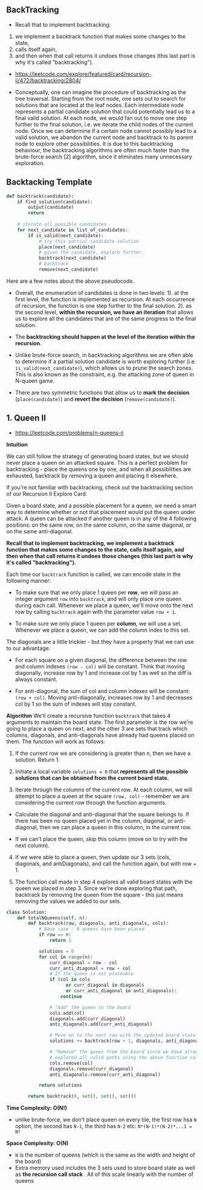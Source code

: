 ## BackTracking

- Recall that to implement backtracking:
  
1. we implement a backtrack function that makes some changes to the state,
2. calls itself again,
3. and then when that call returns it undoes those changes (this last part is why it's called "backtracking").

- https://leetcode.com/explore/featured/card/recursion-ii/472/backtracking/2804/

- Conceptually, one can imagine the procedure of backtracking as the tree traversal. Starting from the root node, one sets out to search for solutions that are located at the leaf nodes. Each intermediate node represents a partial candidate solution that could potentially lead us to a final valid solution. At each node, we would fan out to move one step further to the final solution, i.e. we iterate the child nodes of the current node. Once we can determine if a certain node cannot possibly lead to a valid solution, we abandon the current node and backtrack to its parent node to explore other possibilities. It is due to this backtracking behaviour, the backtracking algorithms are often much faster than the brute-force search [2] algorithm, since it eliminates many unnecessary exploration.

## Backtacking Template
```py
def backtrack(candidate):
    if find_solution(candidate):
        output(candidate)
        return
    
    # iterate all possible candidates.
    for next_candidate in list_of_candidates:
        if is_valid(next_candidate):
            # try this partial candidate solution
            place(next_candidate)
            # given the candidate, explore further.
            backtrack(next_candidate)
            # backtrack
            remove(next_candidate)
```
Here are a few notes about the above pseudocode.

- Overall, the enumeration of candidates is done in two levels:
    1). at the first level, the function is implemented as recursion. At each occurrence of recursion, the function is one step further to the final solution.
    2). as the second level, **within the recursion, we have an iteration** that allows us to explore all the candidates that are of the same progress to the final solution.

- The **backtracking should happen at the level of the iteration within the recursion**. 

- Unlike brute-force search, in backtracking algorithms we are often able to determine if a partial solution candidate is worth exploring further (i.e. `is_valid(next_candidate)`), which allows us to prune the search zones. This is also known as the constraint, e.g. the attacking zone of queen in N-queen game. 

- There are two symmetric functions that allow us to **mark the decision** (`place(candidate)`) and **revert the decision** (`remove(candidate)`).  


## 1. Queen II
- https://leetcode.com/problems/n-queens-ii

**Intuition**

We can still follow the strategy of generating board states, but we should never place a queen on an attacked square. This is a perfect problem for backtracking - place the queens one by one, and when all possibilities are exhausted, backtrack by removing a queen and placing it elsewhere.

If you're not familiar with backtracking, check out the backtracking section of our Recursion II Explore Card.

Given a board state, and a possible placement for a queen, we need a smart way to determine whether or not that placement would put the queen under attack. A queen can be attacked if another queen is in any of the 4 following positions: on the same row, on the same column, on the same diagonal, or on the same anti-diagonal.

**Recall that to implement backtracking, we implement a backtrack function that makes some changes to the state, calls itself again, and then when that call returns it undoes those changes (this last part is why it's called "backtracking").**

Each time our `backtrack` function is called, we can encode state in the following manner:

- To make sure that we only place 1 queen per **row**, we will pass an integer argument `row` into `backtrack`, and will only place one queen during each call. Whenever we place a queen, we'll move onto the next row by calling `backtrack` again with the parameter value `row + 1`.

- To make sure we only place 1 queen per **column**, we will use a set. Whenever we place a queen, we can add the column index to this set.

The diagonals are a little trickier - but they have a property that we can use to our advantage.

- For each square on a given diagonal, the difference between the row and column indexes `(row - col)` will be constant. Think that moving diagonally, increase row by 1 and increase col by 1 as well so the diff is always constant.

- For anti-diagonal, the sum of col and column indexes will be constant: `(row + col)`. Moving anti-diagonally, increases row by 1 and decreases col by 1 so the sum of indexes will stay constant.

**Algorithm**
We'll create a recursive function `backtrack` that takes 4 arguments to maintain the board state. The first parameter is the row we're going to place a queen on next, and the other 3 are sets that track which columns, diagonals, and anti-diagonals have already had queens placed on them. The function will work as follows:

1. If the current row we are considering is greater than n, then we have a solution. Return 1.

2. Initiate a local variable `solutions = 0` that **represents all the possible solutions that can be obtained from the current board state.**

3. Iterate through the columns of the current row. At each column, we will attempt to place a queen at the square `(row, col)` - remember we are considering the current row through the function arguments.

  - Calculate the diagonal and anti-diagonal that the square belongs to. If there has been no queen placed yet in the column, diagonal, or anti-diagonal, then we can place a queen in this column, in the current row.

  - If we can't place the queen, skip this column (move on to try with the next column).

4. If we were able to place a queen, then update our 3 sets (cols, diagonals, and antiDiagonals), and call the function again, but with row + 1.

5. The function call made in step 4 explores all valid board states with the queen we placed in step 3. Since we're done exploring that path, backtrack by removing the queen from the square - this just means removing the values we added to our sets.

```py
class Solution:
    def totalNQueens(self, n):
        def backtrack(row, diagonals, anti_diagonals, cols):
            # Base case - N queens have been placed
            if row == n:
                return 1

            solutions = 0
            for col in range(n):
                curr_diagonal = row - col
                curr_anti_diagonal = row + col
                # If the queen is not placeable
                if (col in cols 
                      or curr_diagonal in diagonals 
                      or curr_anti_diagonal in anti_diagonals):
                    continue

                # "Add" the queen to the board
                cols.add(col)
                diagonals.add(curr_diagonal)
                anti_diagonals.add(curr_anti_diagonal)

                # Move on to the next row with the updated board state
                solutions += backtrack(row + 1, diagonals, anti_diagonals, cols)

                # "Remove" the queen from the board since we have already
                # explored all valid paths using the above function call
                cols.remove(col)
                diagonals.remove(curr_diagonal)
                anti_diagonals.remove(curr_anti_diagonal)

            return solutions

        return backtrack(0, set(), set(), set())
```

**Time Complexity: O(N!)**
- unlike brute-force, we don't place queen on every tile, the first row hsa `N` option, the second has `N-1`, the third has `N-2` etc: `N*(N-1)*(N-2)*...1 = N!`

**Space Complexity: O(N)**  
- `N` is the number of queens (which is the same as the width and height of the board)
- Extra memory used includes the 3 sets used to store board state as well as **the recursion call stack** . All of this scale linearly with the number of queens
